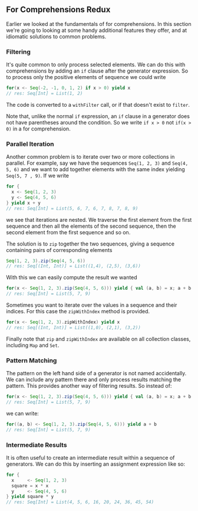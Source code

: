 ## For Comprehensions Redux

Earlier we looked at the fundamentals of for comprehensions. In this section we're going to looking at some handy additional features they offer, and at idiomatic solutions to common problems.

### Filtering

It's quite common to only process selected elements. We can do this with comprehensions by adding an `if` clause after the generator expression. So to process only the positive elements of sequence we could write

~~~ scala
for(x <- Seq(-2, -1, 0, 1, 2) if x > 0) yield x
// res: Seq[Int] = List(1, 2)
~~~

The code is converted to a `withFilter` call, or if that doesn't exist to `filter`.

Note that, unlike the normal `if` expression, an `if` clause in a generator does not have parentheses around the condition. So we write `if x > 0` not `if(x > 0)` in a for comprehension.

### Parallel Iteration

Another common problem is to iterate over two or more collections in parallel. For example, say we have the sequences `Seq(1, 2, 3)` and `Seq(4, 5, 6)` and we want to add together elements with the same index yielding `Seq(5, 7 , 9)`. If we write

~~~ scala
for {
  x <- Seq(1, 2, 3)
  y <- Seq(4, 5, 6)
} yield x + y
// res: Seq[Int] = List(5, 6, 7, 6, 7, 8, 7, 8, 9)
~~~

we see that iterations are nested. We traverse the first element from the first sequence and then all the elements of the second sequence, then the second element from the first sequence and so on.

The solution is to `zip` together the two sequences, giving a sequence containing pairs of corresponding elements

~~~ scala
Seq(1, 2, 3).zip(Seq(4, 5, 6))
// res: Seq[(Int, Int)] = List((1,4), (2,5), (3,6))
~~~

With this we can easily compute the result we wanted

~~~ scala
for(x <- Seq(1, 2, 3).zip(Seq(4, 5, 6))) yield { val (a, b) = x; a + b }
// res: Seq[Int] = List(5, 7, 9)
~~~

Sometimes you want to iterate over the values in a sequence and their indices. For this case the `zipWithIndex` method is provided.

~~~ scala
for(x <- Seq(1, 2, 3).zipWithIndex) yield x
// res: Seq[(Int, Int)] = List((1,0), (2,1), (3,2))
~~~

Finally note that `zip` and `zipWithIndex` are available on all collection classes, including `Map` and `Set`.

### Pattern Matching

The pattern on the left hand side of a generator is not named accidentally. We can include any pattern there and only process results matching the pattern. This provides another way of filtering results. So instead of:

~~~ scala
for(x <- Seq(1, 2, 3).zip(Seq(4, 5, 6))) yield { val (a, b) = x; a + b }
// res: Seq[Int] = List(5, 7, 9)
~~~

we can write:

~~~ scala
for((a, b) <- Seq(1, 2, 3).zip(Seq(4, 5, 6))) yield a + b
// res: Seq[Int] = List(5, 7, 9)
~~~

### Intermediate Results

It is often useful to create an intermediate result within a sequence of generators. We can do this by inserting an assignment expression like so:

~~~ scala
for {
  x     <- Seq(1, 2, 3)
  square = x * x
  y     <- Seq(4, 5, 6)
} yield square * y
// res: Seq[Int] = List(4, 5, 6, 16, 20, 24, 36, 45, 54)
~~~
